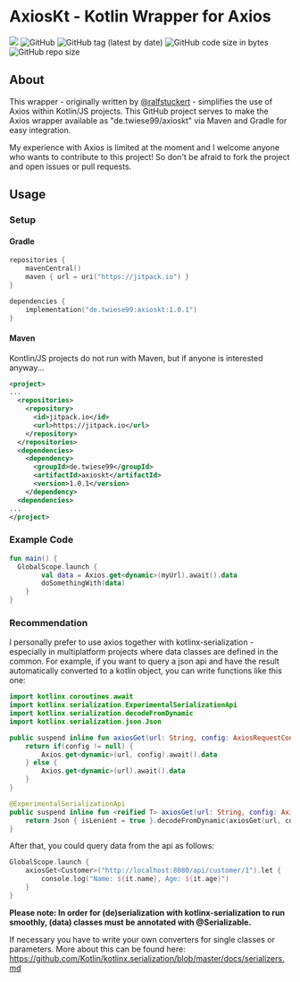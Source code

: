 # AxiosKt - Kotlin Wrapper for Axios

[![](https://jitpack.io/v/de.twiese99/axioskt.svg)](https://jitpack.io/#de.twiese99/axioskt)
![GitHub](https://img.shields.io/github/license/twiese99/axioskt)
![GitHub tag (latest by date)](https://img.shields.io/github/v/tag/twiese99/axioskt)
![GitHub code size in bytes](https://img.shields.io/github/languages/code-size/twiese99/axioskt)
![GitHub repo size](https://img.shields.io/github/repo-size/twiese99/axioskt)

## About
This wrapper - originally written by [@ralfstuckert](https://github.com/ralfstuckert/kotlin-react-sample/blob/master/src/axios/Axios.kt) - simplifies the use of Axios within Kotlin/JS projects.
This GitHub project serves to make the Axios wrapper available as "de.twiese99/axioskt" via Maven and Gradle for easy integration.

My experience with Axios is limited at the moment and I welcome anyone who wants to contribute to this project!
So don't be afraid to fork the project and open issues or pull requests.

## Usage

### Setup
#### Gradle
```kotlin
repositories {
    mavenCentral()
    maven { url = uri("https://jitpack.io") }
}

dependencies {
    implementation("de.twiese99:axioskt:1.0.1")
}
```

#### Maven
Kontlin/JS projects do not run with Maven, but if anyone is interested anyway...
```xml
<project>
...
  <repositories>
    <repository>
      <id>jitpack.io</id>
      <url>https://jitpack.io</url>
    </repository>
  </repositories>
  <dependencies>
    <dependency>
      <groupId>de.twiese99</groupId>
      <artifactId>axioskt</artifactId>
      <version>1.0.1</version>
    </dependency>
  <dependencies>
...
</project>
```

### Example Code

```kotlin
fun main() {
  GlobalScope.launch {
        val data = Axios.get<dynamic>(myUrl).await().data
        doSomethingWith(data)
    }
}
```

### Recommendation
I personally prefer to use axios together with kotlinx-serialization - especially in multiplatform projects where data classes are defined in the common.
For example, if you want to query a json api and have the result automatically converted to a kotlin object, you can write functions like this one:

```kotlin
import kotlinx.coroutines.await
import kotlinx.serialization.ExperimentalSerializationApi
import kotlinx.serialization.decodeFromDynamic
import kotlinx.serialization.json.Json

public suspend inline fun axiosGet(url: String, config: AxiosRequestConfig? = null) : dynamic {
    return if(config != null) {
        Axios.get<dynamic>(url, config).await().data
    } else {
        Axios.get<dynamic>(url).await().data
    }
}

@ExperimentalSerializationApi
public suspend inline fun <reified T> axiosGet(url: String, config: AxiosRequestConfig? = null) : T {
    return Json { isLenient = true }.decodeFromDynamic(axiosGet(url, config))
}
```

After that, you could query data from the api as follows:
```kotlin
GlobalScope.launch {
    axiosGet<Customer>("http://localhost:8080/api/customer/1").let {
        console.log("Name: ${it.name}, Age: ${it.age}")
    }
}
```

**Please note: In order for (de)serialization with kotlinx-serialization to run smoothly, (data) classes must be annotated with @Serializable.**

If necessary you have to write your own converters for single classes or parameters.
More about this can be found here: https://github.com/Kotlin/kotlinx.serialization/blob/master/docs/serializers.md


